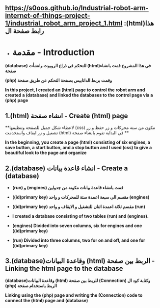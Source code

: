## https://s0oos.github.io/Industrial-robot-arm-internet-of-things-project-1/industrial_robot_arm_project_1.html :(html)هذا رابط صفحة ال 
* # مقدمة - Introduction

**(database) للتحكم في ذراع الروبوت وانشأت (html)في هذا المشروع قمت بانشاء صفحة**

**(php) وقمت بربط الداتابيس بصفحة التحكم عن طريق صفحة**

**In this project, I created an (html) page to control the robot arm and created a (database) and linked the databases to the control page via a (php) page**

## 1.(html) انشاء صفحة - Create (html) page

**لاعطاء شكل جميل للصفحة وتنظيمها (css) مكون من ستة محركات و زر حفظ و زر تشغيل و زر ايقاف واستخدمت (html) في البداية تقوم بانشاء صفحة **

**In the beginning, you create a page (html) consisting of six engines, a save button, a start button, and a stop button and I used (css) to give a beautiful look to the page and organize**

## 2.(database) انشاء قاعدة بيانات - Create a (database)

* **(run) و (engines) قمت بانشاء قاعدة بيانات مكونة من جدولين**

* **((id)primary key) مقسم الى سبعة اعمدة ستة للمحركات و واحد (engines)**

* **((id)primary key) مقسم ثلاثة اعمدة اثنان للتشغيل و الايقاف و واحد (run)**

* **I created a database consisting of two tables (run) and (engines).**

* **(engines) Divided into seven columns, six for engines and one ((id)primary key)**

* **(run) Divided into three columns, two for on and off, and one for ((id)primary key)**

## 3.(database)وقاعدة البيانات (html) الربط بين صفحة - Linking the html page to the database

**(database)وقاعدة البيانات (html) للربط بين صفحة (Connection) وكتابة كود ال (php) الربط باستخدام صفحة** 

**Linking using the (php) page and writing the (Connection) code to connect the (html) page and (database)**
